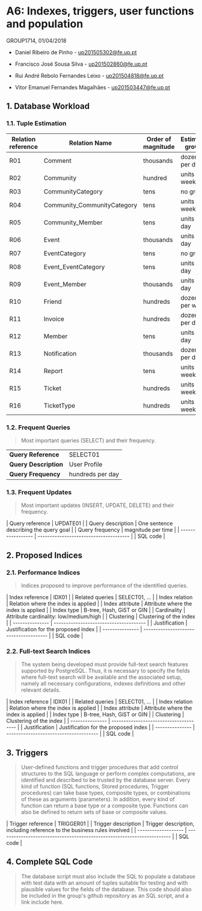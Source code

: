 # A6: Indexes, triggers, user functions and population

 GROUP1714, 01/04/2018

* Daniel Ribeiro de Pinho - up201505302@fe.up.pt

* Francisco José Sousa Silva - up201502860@fe.up.pt

* Rui André Rebolo Fernandes Leixo - up201504818@fe.up.pt

* Vitor Emanuel Fernandes Magalhães - up201503447@fe.up.pt
 
## 1. Database Workload
 
### 1.1. Tuple Estimation
 
| Relation reference | Relation Name | Order of magnitude        | Estimated growth |
| ------------------ | ------------- | ------------------------- | ---------------- |
| R01                | Comment        | thousands | dozens per day   |
| R02                | Community        | hundred | units per week |
| R03                | CommunityCategory        | tens | no growth |
| R04                | Community_CommunityCategory    | tens | units per week   |
| R05                | Community_Member        | tens | units per day    |
| R06                | Event        | thousands | units per day   |
| R07                | EventCategory         | tens | no growth |
| R08                | Event_EventCategory         | tens | units per day   |
| R09                | Event_Member         | thousands | units per day    |
| R10                | Friend        | hundreds | dozens per week |
| R11                | Invoice        | hundreds | dozens per day  |
| R12                | Member        | tens | units per day      |
| R13                | Notification        | thousands | dozens per day        |
| R14                | Report        | tens | units per week   |
| R15                | Ticket        | hundreds | units per week       |
| R16                | TicketType        | hundreds | units per week       |


 
### 1.2. Frequent Queries
 
> Most important queries (SELECT) and their frequency.

<table>
 <tr>
  <td><strong>Query Reference</strong></td>
  <td>SELECT01</td>
   </tr>
   <tr>
   <td><strong>Query Description</strong></td>
   <td>User Profile</td>
   </tr>
  <tr>
  <td><strong>Query Frequency</strong></td>
  <td>hundreds per day</td>
 </tr>  
</table>
 
 
### 1.3. Frequent Updates
 
> Most important updates (INSERT, UPDATE, DELETE) and their frequency.
 
| Query reference   | UPDATE01                               |
| Query description | One sentence describing the query goal |
| Query frequency   | magnitude per time                     |
| ----------------- | -------------------------------------- |
| SQL code                                                   |
 
 
## 2. Proposed Indices
 
### 2.1. Performance Indices
 
> Indices proposed to improve performance of the identified queries.
 
| Index reference | IDX01                                  |
| Related queries | SELECT01, ...                          |
| Index relation  | Relation where the index is applied    |
| Index attribute | Attribute where the index is applied   |
| Index type      | B-tree, Hash, GiST or GIN              |
| Cardinality     | Attribute cardinality: low/medium/high |
| Clustering      | Clustering of the index                |
| --------------- | -------------------------------------- |
| Justification   | Justification for the proposed index   |
| --------------- | -------------------------------------- |
| SQL code                                                 |
 
 
### 2.2. Full-text Search Indices 
 
> The system being developed must provide full-text search features supported by PostgreSQL. Thus, it is necessary to specify the fields where full-text search will be available and the associated setup, namely all necessary configurations, indexes definitions and other relevant details.
 
| Index reference | IDX01                                  |
| Related queries | SELECT01, ...                          |
| Index relation  | Relation where the index is applied    |
| Index attribute | Attribute where the index is applied   |
| Index type      | B-tree, Hash, GiST or GIN              |
| Clustering      | Clustering of the index                |
| --------------- | -------------------------------------- |
| Justification   | Justification for the proposed index   |
| --------------- | -------------------------------------- |
| SQL code                                                 |
 
 
## 3. Triggers
 
> User-defined functions and trigger procedures that add control structures to the SQL language or perform complex computations, are identified and described to be trusted by the database server. Every kind of function (SQL functions, Stored procedures, Trigger procedures) can take base types, composite types, or combinations of these as arguments (parameters). In addition, every kind of function can return a base type or a composite type. Functions can also be defined to return sets of base or composite values.
 
| Trigger reference   | TRIGGER01                                                               |
| Trigger description | Trigger description, including reference to the business rules involved |
| ------------------- | ----------------------------------------------------------------------- |
| SQL code                                                                                      |
 
 
## 4. Complete SQL Code
 
> The database script must also include the SQL to populate a database with test data with an amount of tuples suitable for testing and with plausible values for the fields of the database.
> This code should also be included in the group's github repository as an SQL script, and a link include here.
 
 
